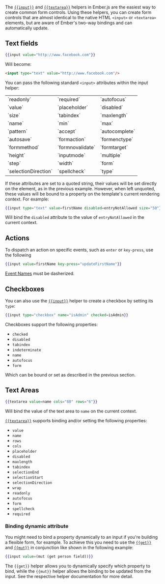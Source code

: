 The [`{{input}}`](https://api.emberjs.com/ember/3.2/classes/Ember.Templates.helpers/methods/if?anchor=input)
and [`{{textarea}}`](https://api.emberjs.com/ember/3.2/classes/Ember.Templates.helpers/methods/if?anchor=textarea)
helpers in Ember.js are the easiest way to create common form controls.
Using these helpers, you can create form controls that are almost identical to the native HTML `<input>` or `<textarea>` elements, but are aware of Ember's two-way bindings and can automatically update.

## Text fields

```handlebars
{{input value="http://www.facebook.com"}}
```

Will become:

```html
<input type="text" value="http://www.facebook.com"/>
```

You can pass the following standard `<input>` attributes within the input
helper:

<table>
  <tr><td>`readonly`</td><td>`required`</td><td>`autofocus`</td></tr>
  <tr><td>`value`</td><td>`placeholder`</td><td>`disabled`</td></tr>
  <tr><td>`size`</td><td>`tabindex`</td><td>`maxlength`</td></tr>
  <tr><td>`name`</td><td>`min`</td><td>`max`</td></tr>
  <tr><td>`pattern`</td><td>`accept`</td><td>`autocomplete`</td></tr>
  <tr><td>`autosave`</td><td>`formaction`</td><td>`formenctype`</td></tr>
  <tr><td>`formmethod`</td><td>`formnovalidate`</td><td>`formtarget`</td></tr>
  <tr><td>`height`</td><td>`inputmode`</td><td>`multiple`</td></tr>
  <tr><td>`step`</td><td>`width`</td><td>`form`</td></tr>
  <tr><td>`selectionDirection`</td><td>`spellcheck`</td><td>`type`</td></tr>
</table>

If these attributes are set to a quoted string, their values will be set
directly on the element, as in the previous example. However, when left
unquoted, these values will be bound to a property on the template's current
rendering context. For example:

```handlebars
{{input type="text" value=firstName disabled=entryNotAllowed size="50"}}
```

Will bind the `disabled` attribute to the value of `entryNotAllowed` in the
current context.

## Actions

To dispatch an action on specific events, such as `enter` or `key-press`, use the following

```handlebars
{{input value=firstName key-press="updateFirstName"}}
```

[Event Names](https://api.emberjs.com/ember/3.2/classes/Component) must be dasherized.

## Checkboxes

You can also use the
[`{{input}}`](https://api.emberjs.com/ember/3.2/classes/Ember.Templates.helpers/methods/if?anchor=input)
helper to create a checkbox by setting its `type`:

```handlebars
{{input type="checkbox" name="isAdmin" checked=isAdmin}}
```

Checkboxes support the following properties:

* `checked`
* `disabled`
* `tabindex`
* `indeterminate`
* `name`
* `autofocus`
* `form`


Which can be bound or set as described in the previous section.

## Text Areas

```handlebars
{{textarea value=name cols="80" rows="6"}}
```

Will bind the value of the text area to `name` on the current context.

[`{{textarea}}`](https://api.emberjs.com/ember/3.2/classes/Ember.Templates.helpers/methods/textarea?anchor=textarea) supports binding and/or setting the following properties:

* `value`
* `name`
* `rows`
* `cols`
* `placeholder`
* `disabled`
* `maxlength`
* `tabindex`
* `selectionEnd`
* `selectionStart`
* `selectionDirection`
* `wrap`
* `readonly`
* `autofocus`
* `form`
* `spellcheck`
* `required`

### Binding dynamic attribute

You might need to bind a property dynamically to an input if you're building a flexible form, for example. To achieve this you need to use the [`{{get}}`](https://api.emberjs.com/ember/3.2/classes/Ember.Templates.helpers/methods/get?anchor=get) and [`{{mut}}`](https://api.emberjs.com/ember/3.2/classes/Ember.Templates.helpers/methods/mut?anchor=mut) in conjunction like shown in the following example:

```handlebars
{{input value=(mut (get person field))}}
```

The `{{get}}` helper allows you to dynamically specify which property to bind, while the `{{mut}}` helper allows the binding to be updated from the input. See the respective helper documentation for more detail.
